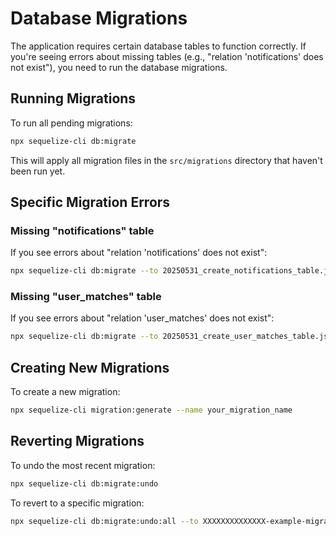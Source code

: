 # Database Migrations

The application requires certain database tables to function correctly. If you're seeing errors about missing tables (e.g., "relation 'notifications' does not exist"), you need to run the database migrations.

## Running Migrations

To run all pending migrations:

```bash
npx sequelize-cli db:migrate
```

This will apply all migration files in the `src/migrations` directory that haven't been run yet.

## Specific Migration Errors

### Missing "notifications" table

If you see errors about "relation 'notifications' does not exist":

```bash
npx sequelize-cli db:migrate --to 20250531_create_notifications_table.js
```

### Missing "user_matches" table

If you see errors about "relation 'user_matches' does not exist":

```bash
npx sequelize-cli db:migrate --to 20250531_create_user_matches_table.js
```

## Creating New Migrations

To create a new migration:

```bash
npx sequelize-cli migration:generate --name your_migration_name
```

## Reverting Migrations

To undo the most recent migration:

```bash
npx sequelize-cli db:migrate:undo
```

To revert to a specific migration:

```bash
npx sequelize-cli db:migrate:undo:all --to XXXXXXXXXXXXXX-example-migration.js
```
